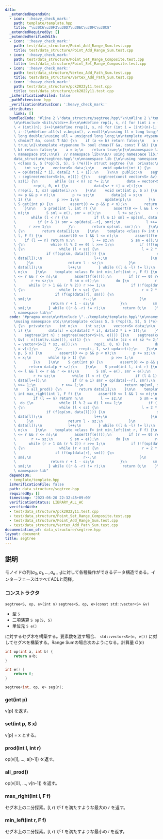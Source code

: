 ```yaml
---
data:
  _extendedDependsOn:
  - icon: ':heavy_check_mark:'
    path: template/template.hpp
    title: "\u30C6\u30F3\u30D7\u30EC\u30FC\u30C8"
  _extendedRequiredBy: []
  _extendedVerifiedWith:
  - icon: ':heavy_check_mark:'
    path: test/data_structure/Point_Add_Range_Sum.test.cpp
    title: test/data_structure/Point_Add_Range_Sum.test.cpp
  - icon: ':heavy_check_mark:'
    path: test/data_structure/Point_Set_Range_Composite.test.cpp
    title: test/data_structure/Point_Set_Range_Composite.test.cpp
  - icon: ':heavy_check_mark:'
    path: test/data_structure/Vertex_Add_Path_Sum.test.cpp
    title: test/data_structure/Vertex_Add_Path_Sum.test.cpp
  - icon: ':heavy_check_mark:'
    path: test/data_structure/pck2022y11.test.cpp
    title: test/data_structure/pck2022y11.test.cpp
  _isVerificationFailed: false
  _pathExtension: hpp
  _verificationStatusIcon: ':heavy_check_mark:'
  attributes:
    links: []
  bundledCode: "#line 2 \"data_structure/segtree.hpp\"\n\n#line 2 \"template/template.hpp\"\
    \n\n#include <bits/stdc++.h>\n\n#define rep(i, s, n) for (int i = (int)(s); i\
    \ < (int)(n); i++)\n#define rrep(i, s, n) for (int i = (int)(n)-1; i >= (int)(s);\
    \ i--)\n#define all(v) v.begin(), v.end()\n\nusing ll = long long;\nusing ld =\
    \ long double;\nusing ull = unsigned long long;\n\ntemplate <typename T> bool\
    \ chmin(T &a, const T &b) {\n    if (a <= b) return false;\n    a = b;\n    return\
    \ true;\n}\ntemplate <typename T> bool chmax(T &a, const T &b) {\n    if (a >=\
    \ b) return false;\n    a = b;\n    return true;\n}\n\nnamespace lib {\n\nusing\
    \ namespace std;\n\n}  // namespace lib\n\n// using namespace lib;\n#line 4 \"\
    data_structure/segtree.hpp\"\n\nnamespace lib {\n\nusing namespace std;\n\ntemplate\
    \ <class S, S (*op)(S, S), S (*e)()> struct segtree {\n  private:\n    int n;\n\
    \    int sz;\n    vector<S> data;\n\n    void update(int i) {\n        data[i]\
    \ = op(data[2 * i], data[2 * i + 1]);\n    }\n\n  public:\n    segtree(int n)\
    \ : segtree(vector<S>(n, e())) {}\n    segtree(const vector<S> &v) : n((int)v.size()),\
    \ sz(1) {\n        while (sz < n) sz *= 2;\n        data = vector<S>(2 * sz, e());\n\
    \        rep(i, 0, n) {\n            data[sz + i] = v[i];\n        }\n       \
    \ rrep(i, 1, sz) update(i);\n    }\n\n    void set(int p, S x) {\n        assert(0\
    \ <= p && p < n);\n        p += sz;\n        data[p] = x;\n        while (p >\
    \ 1) {\n            p >>= 1;\n            update(p);\n        }\n    }\n\n   \
    \ S get(int p) {\n        assert(0 <= p && p < n);\n        return data[p + sz];\n\
    \    }\n\n    S prod(int l, int r) {\n        assert(0 <= l && l <= r && r <=\
    \ n);\n        S sml = e(), smr = e();\n        l += sz;\n        r += sz;\n \
    \       while (l < r) {\n            if (l & 1) sml = op(sml, data[l++]);\n  \
    \          if (r & 1) smr = op(data[--r], smr);\n            l >>= 1;\n      \
    \      r >>= 1;\n        }\n        return op(sml, smr);\n    }\n\n    S all_prod()\
    \ {\n        return data[1];\n    }\n\n    template <class F> int max_right(int\
    \ l, F f) {\n        assert(0 <= l && l <= n);\n        assert(f(e()));\n    \
    \    if (l == n) return n;\n        l += sz;\n        S sm = e();\n        do\
    \ {\n            while (l % 2 == 0) l >>= 1;\n            if (!f(op(sm, data[l])))\
    \ {\n                while (l < sz) {\n                    l = 2 * l;\n      \
    \              if (f(op(sm, data[l]))) {\n                        sm = op(sm,\
    \ data[l]);\n                        l++;\n                    }\n           \
    \     }\n                return l - sz;\n            }\n            sm = op(sm,\
    \ data[l]);\n            l++;\n        } while ((l & -l) != l);\n        return\
    \ n;\n    }\n\n    template <class F> int min_left(int r, F f) {\n        assert(0\
    \ <= r && r <= n);\n        assert(f(e()));\n        if (r == 0) return 0;\n \
    \       r += sz;\n        S sm = e();\n        do {\n            r--;\n      \
    \      while (r > 1 && (r % 2)) r >>= 1;\n            if (!f(op(data[r], sm)))\
    \ {\n                while (r < sz) {\n                    r = 2 * r + 1;\n  \
    \                  if (f(op(data[r], sm))) {\n                        sm = op(data[r],\
    \ sm);\n                        r--;\n                    }\n                }\n\
    \                return r + 1 - sz;\n            }\n            sm = op(data[r],\
    \ sm);\n        } while ((r & -r) != r);\n        return 0;\n    }\n};\n\n}  //\
    \ namespace lib\n"
  code: "#pragma once\n\n#include \"../template/template.hpp\"\n\nnamespace lib {\n\
    \nusing namespace std;\n\ntemplate <class S, S (*op)(S, S), S (*e)()> struct segtree\
    \ {\n  private:\n    int n;\n    int sz;\n    vector<S> data;\n\n    void update(int\
    \ i) {\n        data[i] = op(data[2 * i], data[2 * i + 1]);\n    }\n\n  public:\n\
    \    segtree(int n) : segtree(vector<S>(n, e())) {}\n    segtree(const vector<S>\
    \ &v) : n((int)v.size()), sz(1) {\n        while (sz < n) sz *= 2;\n        data\
    \ = vector<S>(2 * sz, e());\n        rep(i, 0, n) {\n            data[sz + i]\
    \ = v[i];\n        }\n        rrep(i, 1, sz) update(i);\n    }\n\n    void set(int\
    \ p, S x) {\n        assert(0 <= p && p < n);\n        p += sz;\n        data[p]\
    \ = x;\n        while (p > 1) {\n            p >>= 1;\n            update(p);\n\
    \        }\n    }\n\n    S get(int p) {\n        assert(0 <= p && p < n);\n  \
    \      return data[p + sz];\n    }\n\n    S prod(int l, int r) {\n        assert(0\
    \ <= l && l <= r && r <= n);\n        S sml = e(), smr = e();\n        l += sz;\n\
    \        r += sz;\n        while (l < r) {\n            if (l & 1) sml = op(sml,\
    \ data[l++]);\n            if (r & 1) smr = op(data[--r], smr);\n            l\
    \ >>= 1;\n            r >>= 1;\n        }\n        return op(sml, smr);\n    }\n\
    \n    S all_prod() {\n        return data[1];\n    }\n\n    template <class F>\
    \ int max_right(int l, F f) {\n        assert(0 <= l && l <= n);\n        assert(f(e()));\n\
    \        if (l == n) return n;\n        l += sz;\n        S sm = e();\n      \
    \  do {\n            while (l % 2 == 0) l >>= 1;\n            if (!f(op(sm, data[l])))\
    \ {\n                while (l < sz) {\n                    l = 2 * l;\n      \
    \              if (f(op(sm, data[l]))) {\n                        sm = op(sm,\
    \ data[l]);\n                        l++;\n                    }\n           \
    \     }\n                return l - sz;\n            }\n            sm = op(sm,\
    \ data[l]);\n            l++;\n        } while ((l & -l) != l);\n        return\
    \ n;\n    }\n\n    template <class F> int min_left(int r, F f) {\n        assert(0\
    \ <= r && r <= n);\n        assert(f(e()));\n        if (r == 0) return 0;\n \
    \       r += sz;\n        S sm = e();\n        do {\n            r--;\n      \
    \      while (r > 1 && (r % 2)) r >>= 1;\n            if (!f(op(data[r], sm)))\
    \ {\n                while (r < sz) {\n                    r = 2 * r + 1;\n  \
    \                  if (f(op(data[r], sm))) {\n                        sm = op(data[r],\
    \ sm);\n                        r--;\n                    }\n                }\n\
    \                return r + 1 - sz;\n            }\n            sm = op(data[r],\
    \ sm);\n        } while ((r & -r) != r);\n        return 0;\n    }\n};\n\n}  //\
    \ namespace lib"
  dependsOn:
  - template/template.hpp
  isVerificationFile: false
  path: data_structure/segtree.hpp
  requiredBy: []
  timestamp: '2023-06-20 22:32:45+09:00'
  verificationStatus: LIBRARY_ALL_AC
  verifiedWith:
  - test/data_structure/pck2022y11.test.cpp
  - test/data_structure/Point_Set_Range_Composite.test.cpp
  - test/data_structure/Point_Add_Range_Sum.test.cpp
  - test/data_structure/Vertex_Add_Path_Sum.test.cpp
documentation_of: data_structure/segtree.hpp
layout: document
title: segtree
---
```


## 説明

モノイドの列$(a_0,a_1,\dots,a_{n-1})$に対して各種操作ができるデータ構造である。インターフェースはすべてACLと同様。

### コンストラクタ

`segtree<S, op, e>(int n)`
`segtree<S, op, e>(const std::vector<S> &v)`

-   型 `S`
-   二項演算 `S op(S, S)`
-   単位元 `S e()`

に対するセグ木を構築する。要素数を渡す場合、 `std::vector<S>(n, e())` に対してセグ木を構築する。Range Sumの場合次のようになる。計算量 $O(n)$

```cpp
int op(int a, int b) { 
    return a+b; 
}

int e() { 
    return 0; 
}

segtree<int, op, e> seg(n);
```

### get(int p)

v[p] を返す。

### set(int p, S x)

v[p] = x とする。

### prod(int l, int r)

op(v[l], ..., a[r-1]) を返す。

### all_prod()

op(v[0], ..., v[n-1]) を返す。

### max_right(int l, F f)

セグ木上の二分探索。$[l, r)$ が f を満たすような最大の $r$ を返す。

### min_left(int r, F f)

セグ木上の二分探索。$[l, r)$ が f を満たすような最小の $l$ を返す。
